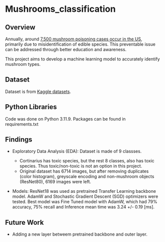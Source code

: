 # Mushrooms_classification
## Overview
Annually, around [7,500 mushroom poisoning cases occur in the US](https://www.tandfonline.com/doi/full/10.1080/00275514.2018.1479561), primarily due to misidentification of edible species. This preventable issue can be addressed through better education and awareness. 

This project aims to develop a machine learning model to accurately identify mushroom types. 


## Dataset
Dataset is from [Kaggle datasets](https://www.kaggle.com/datasets/maysee/mushrooms-classification-common-genuss-images).

## Python Libraries
Code was done on Python 3.11.9. Packages can be found in requirements.txt


## Findings
* Exploratory Data Analysis (EDA): Dataset is made of 9 classses.
    - Cortinarius has toxic species, but the rest 8 classes, also has toxic species. Thus toxic/non-toxic is not an option in this project.
    - Original dataset has 6714 images, but after removing duplicates (color histogram), greyscale encoding and non-mushroom objects (ResNet80), 6169 images were left.

* Models: ResNet18 was used as pretrained Transfer Learning backbone model. AdamW and Stochastic Gradient Descent (SGD) optimizers were tested. Best model was Fine Tuned model with AdamW, which had 79% accuracy, 75% recall and Inference mean time was 3.24 +/- 0.19 [ms].


## Future Work
- Adding a new layer betweem pretrained backbone and outer layer. 
